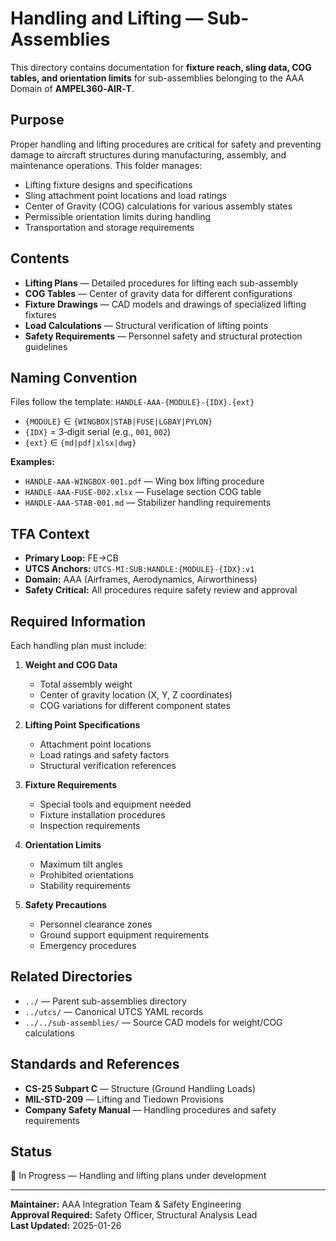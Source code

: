 # Handling and Lifting — Sub-Assemblies

This directory contains documentation for **fixture reach, sling data, COG tables, and orientation limits** for sub-assemblies belonging to the AAA Domain of **AMPEL360‑AIR‑T**.

## Purpose

Proper handling and lifting procedures are critical for safety and preventing damage to aircraft structures during manufacturing, assembly, and maintenance operations. This folder manages:

* Lifting fixture designs and specifications
* Sling attachment point locations and load ratings
* Center of Gravity (COG) calculations for various assembly states
* Permissible orientation limits during handling
* Transportation and storage requirements

## Contents

* **Lifting Plans** — Detailed procedures for lifting each sub-assembly
* **COG Tables** — Center of gravity data for different configurations
* **Fixture Drawings** — CAD models and drawings of specialized lifting fixtures
* **Load Calculations** — Structural verification of lifting points
* **Safety Requirements** — Personnel safety and structural protection guidelines

## Naming Convention

Files follow the template: `HANDLE-AAA-{MODULE}-{IDX}.{ext}`

* `{MODULE}` ∈ `{WINGBOX|STAB|FUSE|LGBAY|PYLON}`
* `{IDX}` = 3‑digit serial (e.g., `001`, `002`)
* `{ext}` ∈ `{md|pdf|xlsx|dwg}`

**Examples:**
* `HANDLE-AAA-WINGBOX-001.pdf` — Wing box lifting procedure
* `HANDLE-AAA-FUSE-002.xlsx` — Fuselage section COG table
* `HANDLE-AAA-STAB-001.md` — Stabilizer handling requirements

## TFA Context

* **Primary Loop:** FE→CB
* **UTCS Anchors:** `UTCS-MI:SUB:HANDLE:{MODULE}-{IDX}:v1`
* **Domain:** AAA (Airframes, Aerodynamics, Airworthiness)
* **Safety Critical:** All procedures require safety review and approval

## Required Information

Each handling plan must include:

1. **Weight and COG Data**
   - Total assembly weight
   - Center of gravity location (X, Y, Z coordinates)
   - COG variations for different component states

2. **Lifting Point Specifications**
   - Attachment point locations
   - Load ratings and safety factors
   - Structural verification references

3. **Fixture Requirements**
   - Special tools and equipment needed
   - Fixture installation procedures
   - Inspection requirements

4. **Orientation Limits**
   - Maximum tilt angles
   - Prohibited orientations
   - Stability requirements

5. **Safety Precautions**
   - Personnel clearance zones
   - Ground support equipment requirements
   - Emergency procedures

## Related Directories

* `../` — Parent sub-assemblies directory
* `../utcs/` — Canonical UTCS YAML records
* `../../sub-assemblies/` — Source CAD models for weight/COG calculations

## Standards and References

* **CS-25 Subpart C** — Structure (Ground Handling Loads)
* **MIL-STD-209** — Lifting and Tiedown Provisions
* **Company Safety Manual** — Handling procedures and safety requirements

## Status

🔄 In Progress — Handling and lifting plans under development

---

**Maintainer:** AAA Integration Team & Safety Engineering  
**Approval Required:** Safety Officer, Structural Analysis Lead  
**Last Updated:** 2025-01-26
